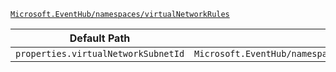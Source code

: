 [`Microsoft.EventHub/namespaces/virtualNetworkRules`](https://docs.microsoft.com/en-us/azure/templates/microsoft.eventhub/namespaces/virtualnetworkrules)

| Default Path | Alias |
|---|---|
| `properties.virtualNetworkSubnetId` | `Microsoft.EventHub/namespaces/virtualNetworkRules/virtualNetworkSubnetId` |

